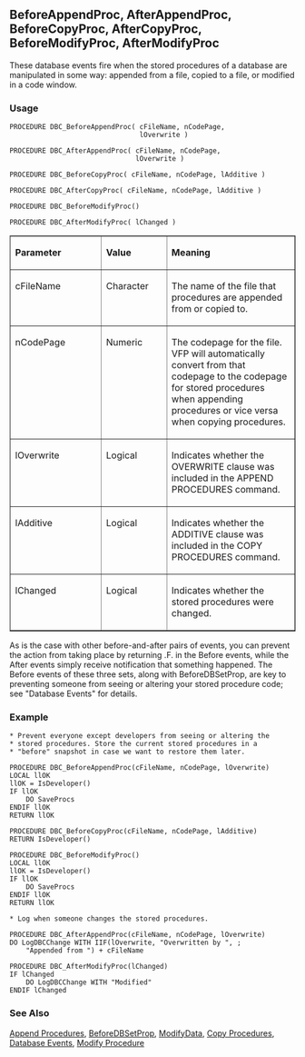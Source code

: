 ## BeforeAppendProc, AfterAppendProc, BeforeCopyProc, AfterCopyProc, BeforeModifyProc, AfterModifyProc

These database events fire when the stored procedures of a database are manipulated in some way: appended from a file, copied to a file, or modified in a code window.

### Usage

```foxpro
PROCEDURE DBC_BeforeAppendProc( cFileName, nCodePage,
                                lOverwrite )

PROCEDURE DBC_AfterAppendProc( cFileName, nCodePage,
                               lOverwrite )

PROCEDURE DBC_BeforeCopyProc( cFileName, nCodePage, lAdditive )

PROCEDURE DBC_AfterCopyProc( cFileName, nCodePage, lAdditive )

PROCEDURE DBC_BeforeModifyProc()

PROCEDURE DBC_AfterModifyProc( lChanged )
```
<table border cellspacing=0 cellpadding=0 width=100%>
<tr>
  <td width=32% valign=top>
  <p><b>Parameter</b></p>
  </td>
  <td width=23% valign=top>
  <p><b>Value</b></p>
  </td>
  <td width=45% valign=top>
  <p><b>Meaning</b></p>
  </td>
 </tr>
<tr>
  <td width=32% valign=top>
  <p>cFileName</p>
  </td>
  <td width=23% valign=top>
  <p>Character</p>
  </td>
  <td width=45% valign=top>
  <p>The name of the file that procedures are appended from or copied to.</p>
  </td>
 </tr>
<tr>
  <td width=32% valign=top>
  <p>nCodePage</p>
  </td>
  <td width=23% valign=top>
  <p>Numeric</p>
  </td>
  <td width=45% valign=top>
  <p>The codepage for the file. VFP will automatically convert from that codepage to the codepage for stored procedures when appending procedures or vice versa when copying procedures.</p>
  </td>
 </tr>
<tr>
  <td width=32% valign=top>
  <p>lOverwrite</p>
  </td>
  <td width=23% valign=top>
  <p>Logical</p>
  </td>
  <td width=45% valign=top>
  <p>Indicates whether the OVERWRITE clause was included in the APPEND PROCEDURES command.</p>
  </td>
 </tr>
<tr>
  <td width=32% valign=top>
  <p>lAdditive</p>
  </td>
  <td width=23% valign=top>
  <p>Logical</p>
  </td>
  <td width=45% valign=top>
  <p>Indicates whether the ADDITIVE clause was included in the COPY PROCEDURES command.</p>
  </td>
 </tr>
<tr>
  <td width=32% valign=top>
  <p>lChanged</p>
  </td>
  <td width=23% valign=top>
  <p>Logical</p>
  </td>
  <td width=45% valign=top>
  <p>Indicates whether the stored procedures were changed.</p>
  </td>
 </tr>
</table>

As is the case with other before-and-after pairs of events, you can prevent the action from taking place by returning .F. in the Before events, while the After events simply receive notification that something happened. The Before events of these three sets, along with BeforeDBSetProp, are key to preventing someone from seeing or altering your stored procedure code; see "Database Events" for details.

### Example

```foxpro
* Prevent everyone except developers from seeing or altering the
* stored procedures. Store the current stored procedures in a
* "before" snapshot in case we want to restore them later.

PROCEDURE DBC_BeforeAppendProc(cFileName, nCodePage, lOverwrite)
LOCAL llOK
llOK = IsDeveloper()
IF llOK
    DO SaveProcs
ENDIF llOK
RETURN llOK

PROCEDURE DBC_BeforeCopyProc(cFileName, nCodePage, lAdditive)
RETURN IsDeveloper()

PROCEDURE DBC_BeforeModifyProc()
LOCAL llOK
llOK = IsDeveloper()
IF llOK
    DO SaveProcs
ENDIF llOK
RETURN llOK

* Log when someone changes the stored procedures.

PROCEDURE DBC_AfterAppendProc(cFileName, nCodePage, lOverwrite)
DO LogDBCChange WITH IIF(lOverwrite, "Overwritten by ", ;
    "Appended from ") + cFileName

PROCEDURE DBC_AfterModifyProc(lChanged)
IF lChanged
    DO LogDBCChange WITH "Modified"
ENDIF lChanged
```
### See Also

[Append Procedures](s4g343.md), [BeforeDBSetProp](s4g837.md), [ModifyData](s4g861.md), [Copy Procedures](s4g343.md), [Database Events](s4g900.md), [Modify Procedure](s4g605.md)